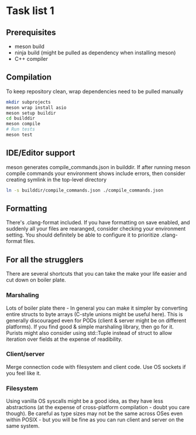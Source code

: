 # Task list 1


## Prerequisites

- meson build
- ninja build (might be pulled as dependency when installing meson)
- C++ compiler

##  Compilation

To keep repository clean, wrap dependencies need to be pulled manually

```bash
mkdir subprojects
meson wrap install asio
meson setup buildir
cd builddir
meson compile
# Run tests
meson test
```

## IDE/Editor support

meson generates compile_commands.json in builddir. If after running meson compile commands your environment shows include errors, then consider creating symlink in the top-level directory

```bash
ln -s builddir/compile_commands.json ./compile_commands.json
```

## Formatting
There's .clang-format included. If you have formatting on save enabled, and suddenly
all your files are rearanged, consider checking your environment setting. You should definitely be able to configure it to prioritize .clang-format files.

## For all the strugglers
There are several shortcuts that you can take the make your life easier and cut down on boiler plate.
### Marshaling
Lots of boiler plate there - In general you can make it simpler by converting entire structs to byte arrays (C-style unions might be useful here). This
is generally discouraged even for PODs (client & server might be on different platforms). If you find good & simple marshaling library, then go for it.
Purists might also consider using std::Tuple instead of struct to allow iteration over fields at the expense of readibility.
### Client/server
Merge connection code with filesystem and client code. Use OS sockets if you feel like it.
### Filesystem
Using vanilla OS syscalls might be a good idea, as they have less abstractions (at the expense of cross-platform compilation - doubt you care though). Be careful as type sizes may not be the same across OSes even within POSIX - but you will be fine as you can run client and server on the same system.
